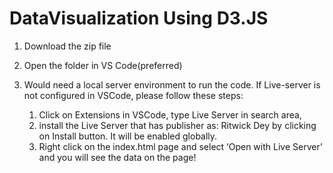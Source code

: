 # DataVisualization Using D3.JS

1. Download the zip file
2. Open the folder in VS Code(preferred)

3. Would need a local server environment to run the code. If Live-server is not configured in VSCode, please follow these steps:
    1. Click on Extensions in VSCode, type Live Server in search area, 
    2. install the Live Server that has publisher  as: Ritwick Dey by clicking on Install button. It will be enabled globally. 
    3. Right click on the index.html page and select ‘Open with Live Server’ and you will see the data on the page!
